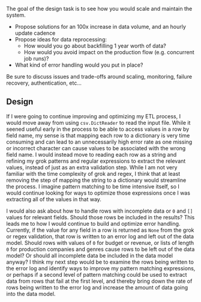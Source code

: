 The goal of the design task is to see how you would scale and maintain the system.

* Propose solutions for an 100x increase in data volume, and an hourly update cadence
* Propose ideas for data reprocessing:
    * How would you go about backfilling 1 year worth of data?
    * How would you avoid impact on the production flow (e.g. concurrent job runs)?
* What kind of error handling would you put in place?

Be sure to discuss issues and trade-offs around scaling, monitoring, failure recovery, authentication, etc...

## Design
If I were going to continue improving and optimizing my ETL process, I would move away from using `csv.DictReader` to read the input file. While it seened useful early in the process to be able to access values in a row by field name, my sense is that mapping each row to a dictionary is very time consuming and can lead to an unnecessarily high error rate as one missing or incorrect character can cause values to be associated with the wrong field name. I would instead move to reading each row as a string and refining my grok patterns and regular expressions to extract the relevant values, instead of just as an extra validation step. While I am not very familiar with the time complexity of grok and regex, I think that at least removing the step of mapping the string to a dictionary would streamline the process. I imagine pattern matching to be time intensive itself, so I would continue looking for ways to optimize those expressions once I was extracting all of the values in that way.

I would also ask about how to handle rows with incomplete data or `0` and `[]` values for relevant fields. Should those rows be included in the results? This leads me to how I would continue to build and optimize error handling. Currently, if the value for any field in a row is returned as `None` from the grok or regex validation, that row is written to an error log and left out of the data model. Should rows with values of `0` for budget or revenue, or lists of length `0` for production companies and genres cause rows to be left out of the data model? Or should all incomplete data be included in the data model anyway? I think my next step would be to examine the rows being written to the error log and identify ways to improve my pattern matching expressions, or perhaps if a second level of pattern matching could be used to extract data from rows that fail at the first level, and thereby bring down the rate of rows being written to the error log and increase the amount of data going into the data model.